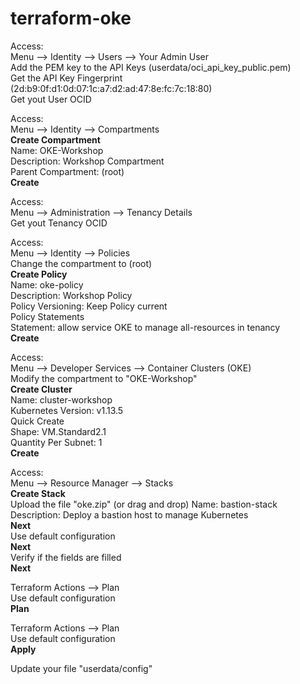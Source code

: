 # terraform-oke

Access:<br>
Menu --> Identity --> Users --> Your Admin User<br>
Add the PEM key to the API Keys (userdata/oci_api_key_public.pem)<br>
Get the API Key Fingerprint (2d:b9:0f:d1:0d:07:1c:a7:d2:ad:47:8e:fc:7c:18:80)<br>
Get yout User OCID

Access:<br>
Menu --> Identity --> Compartments<br>
<b>Create Compartment</b><br>
  Name: OKE-Workshop<br>
  Description: Workshop Compartment<br>
  Parent Compartment: (root)<br>
    <b>Create</b>

Access:<br>
Menu --> Administration --> Tenancy Details<br>
Get yout Tenancy OCID

Access:<br>
Menu --> Identity --> Policies<br>
Change the compartment to (root)<br>
<b>Create Policy</b><br>
  Name: oke-policy<br>
  Description: Workshop Policy<br>
  Policy Versioning: Keep Policy current<br>
  Policy Statements<br>
    Statement: allow service OKE to manage all-resources in tenancy<br>
    <b>Create</b>

Access:<br>
Menu --> Developer Services --> Container Clusters (OKE)<br>
Modify the compartment to "OKE-Workshop"<br>
<b>Create Cluster</b><br>
  Name: cluster-workshop<br>
  Kubernetes Version: v1.13.5<br>
  Quick Create<br>
  Shape: VM.Standard2.1<br>
  Quantity Per Subnet: 1<br>
    <b>Create</b>

Access:<br>
Menu --> Resource Manager --> Stacks<br>
<b>Create Stack</b><br>
  Upload the file "oke.zip" (or drag and drop)
  Name: bastion-stack<br>
  Description: Deploy a bastion host to manage Kubernetes<br>
    <b>Next</b><br>
  Use default configuration<br>
    <b>Next</b><br>
  Verify if the fields are filled<br>
    <b>Next</b>
 
Terraform Actions --> Plan<br>
  Use default configuration<br>
    <b>Plan</b>

Terraform Actions --> Plan<br>
  Use default configuration<br>
    <b>Apply</b>



Update your file "userdata/config"<br>
